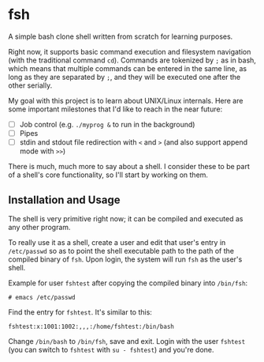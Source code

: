 # fsh

A simple bash clone shell written from scratch for learning purposes.

Right now, it supports basic command execution and filesystem navigation (with the traditional command `cd`). Commands are tokenized by `;` as in bash, which means that multiple commands can be entered in the same line, as long as they are separated by `;`, and they will be executed one after the other serially.

My goal with this project is to learn about UNIX/Linux internals. Here are some important milestones that I'd like to reach in the near future:

- [ ] Job control (e.g. `./myprog &` to run in the background)
- [ ] Pipes
- [ ] stdin and stdout file redirection with `<` and `>` (and also support append mode with `>>`)

There is much, much more to say about a shell. I consider these to be part of a shell's core functionality, so I'll start by working on them.

## Installation and Usage

The shell is very primitive right now; it can be compiled and executed as any other program.

To really use it as a shell, create a user and edit that user's entry in `/etc/passwd` so as to point the shell executable path to the path of the compiled binary of `fsh`. Upon login, the system will run `fsh` as the user's shell.

Example for user `fshtest` after copying the compiled binary into `/bin/fsh`:

```
# emacs /etc/passwd
```

Find the entry for `fshtest`. It's similar to this:

```
fshtest:x:1001:1002:,,,:/home/fshtest:/bin/bash
```

Change `/bin/bash` to `/bin/fsh`, save and exit. Login with the user `fshtest` (you can switch to `fshtest` with `su - fshtest`) and you're done.
